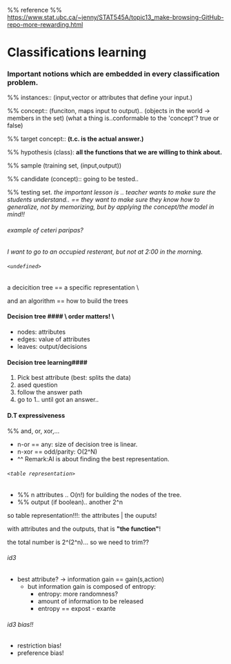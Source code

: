 %% reference %%
https://www.stat.ubc.ca/~jenny/STAT545A/topic13_make-browsing-GitHub-repo-more-rewarding.html


# Classifications learning #
### Important notions which are embedded in every classification problem.
%% instances:: (input,vector or attributes that define your input.)

%% concept:: (funciton, maps input to output)..
             (objects in the world -> members in the set)
             (what a thing is..conformable to the 'concept'? true or false)

%% target concept:: **(t.c. is the actual answer.)**

%% hypothesis (class): **all the functions that we are willing to think about.**

%% sample (training set, (input,output))

%% candidate (concept):: going to be tested..

%% testing set.
*the important lesson is .. teacher wants to make sure the students understand..
== they want to make sure they know how to generalize, not by memorizing, but by
applying the concept/the model in mind!!* 

###### example of ceteri paripas? 
*I want to go to an occupied resterant, but not at 2:00 in the morning.*

###### `<undefined>`
a decicition tree == a specific representation \\ 

and an algorithm == how to build the trees

#### Decision tree #### \\ order matters! \\
- nodes: attributes
- edges: value of attributes
- leaves: output/decisions

#### Decision tree learning####
1. Pick best attribute (best: splits the data)
2. ased question
3. follow the answer path
4. go to 1.. until got an answer..

#### D.T expressiveness ####
%% and, or, xor,...
- n-or == any: size of decision tree is linear. 
- n-xor == odd/parity: O(2^N)
- ^^ Remark:AI is about finding the best representation.

###### `<table representation>` 
- %% n attributes .. O(n!) for building the nodes of the tree.
- %% output (if boolean).. another 2^n

so table representation!!!: the attributes | the ouputs!

with attributes and the outputs, that is **"the function"**!

the total number is 2^(2^n)... so we need to trim??

###### id3
- best attribute? -> information gain == gain(s,action)
  - but information gain is composed of entropy:
    - entropy: more randomness? 
    - amount of information to be released
    - entropy == expost - exante

###### id3 bias!!
- restriction bias!
- preference bias! 


